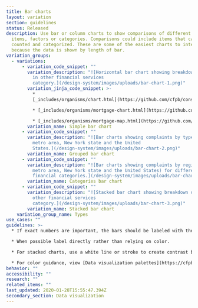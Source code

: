 ```yaml
---
title: Bar charts
layout: variation
section: guidelines
status: Released
description: Use bar or column charts to show comparisons of different discrete
  items, factors or categories. Comparisons could include items that can be
  counted and categorized. These are some of the easiest charts to interpret
  because the data is shown by length of bar.
variation_groups:
  - variations:
      - variation_code_snippet: ""
        variation_description: "![Horizontal bar chart showing breakdown of complaints
          in other financial services
          category.](/design-system/images/uploads/bar-chart-1.png)"
        variation_jinja_code_snippet: >-
          *
          [_includes/organisms/chart.html](https://github.com/cfpb/consumerfinance.gov/blob/main/cfgov/jinja2/v1/_includes/organisms/chart.html)

          * [_includes/organisms/mortgage-chart.html](https://github.com/cfpb/consumerfinance.gov/blob/main/cfgov/jinja2/v1/_includes/organisms/mortgage-chart.html)

          * [_includes/organisms/mortgage-map.html](https://github.com/cfpb/consumerfinance.gov/blob/main/cfgov/jinja2/v1/_includes/organisms/mortgage-map.html)
        variation_name: Simple bar chart
      - variation_code_snippet: ""
        variation_description: "![Bar charts showing complaints by type for New York
          metro area, New York state and the United
          States.](/design-system/images/uploads/bar-chart-2.png)"
        variation_name: Grouped bar chart
      - variation_code_snippet: ""
        variation_description: "![Bar charts showing complaints by region (New York
          metro area, New York state and the United States) for different
          financial categories.](/design-system/images/uploads/bar-chart-4.png)"
        variation_name: Categories bar chart
      - variation_code_snippet: ""
        variation_description: "![Stacked bar chart showing breakdown of complaints in
          other financial services
          category.](/design-system/images/uploads/bar-chart-3.png)"
        variation_name: Stacked bar chart
    variation_group_name: Types
use_cases: ""
guidelines: >-
  * If exact numbers are important, the bars should be labeled with the value.

  * When possible label directly rather than relying on color.

  * For stacked charts, use a white line or stroke to create contrast between bar chunks.

  * For color guidance, view [Data visualization palettes](https://cfpb.github.io/design-system/foundation/color#data-visualization-palettes) on the Color page.
behavior: ""
accessibility: ""
research: ""
related_items: ""
last_updated: 2020-01-28T15:55:47.394Z
secondary_section: Data visualization
---
```

